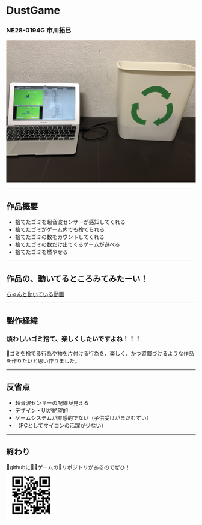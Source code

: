 # DustGame
### NE28-0194G 市川拓巳
![QRコード](product.JPG)

---

## 作品概要
- 捨てたゴミを超音波センサーが感知してくれる
- 捨てたゴミがゲーム内でも捨てられる
- 捨てたゴミの数をカウントしてくれる
- 捨てたゴミの数だけ出てくるゲームが遊べる
- 捨てたゴミを燃やせる

---

## 作品の、動いてるところみてみたーい！
[ちゃんと動いている動画](https://youtu.be/yyDJoX_yaag)

---

## 製作経緯
### 煩わしいゴミ捨て、楽しくしたいですよね！！！
ゴミを捨てる行為や物を片付ける行為を、楽しく、かつ習慣づけるような作品を作りたいと思い作りました。

---

## 反省点
- 超音波センサーの配線が見える
- デザイン・UIが絶望的
- ゲームシステムが直感的でない（子供受けがまだむずい）
- （PCとしてマイコンの活躍が少ない）

---

## 終わり
githubにゲームのリポジトリがあるのでぜひ！  
![QRコード](QRCode.jpg)

